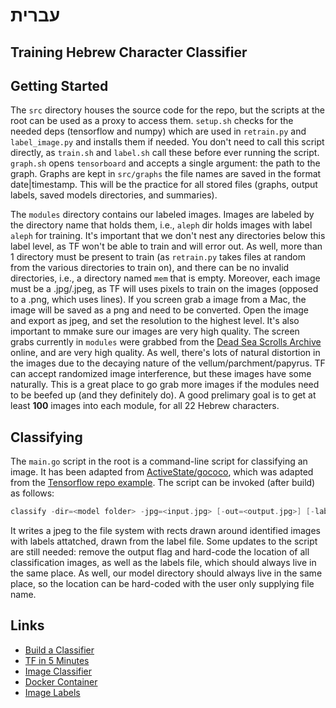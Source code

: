 # עברית

## Training Hebrew Character Classifier

## Getting Started
The `src` directory houses the source code for the repo, but the scripts at the root can be used as a proxy to access them. `setup.sh` checks for the needed deps (tensorflow and numpy) which are used in `retrain.py` and `label_image.py` and installs them if needed. You don't need to call this script directly, as `train.sh` and `label.sh` call these before ever running the script. `graph.sh` opens `tensorboard` and accepts a single argument: the path to the graph. Graphs are kept in `src/graphs` the file names are saved in the format date|timestamp. This will be the practice for all stored files (graphs, output labels, saved models directories, and summaries). 

The `modules` directory contains our labeled images. Images are labeled by the directory name that holds them, i.e., `aleph` dir holds images with label `aleph` for training. It's important that we don't nest any directories below this label level, as TF won't be able to train and will error out. As well, more than 1 directory must be present to train (as `retrain.py` takes files at random from the various directories to train on), and there can be no invalid directories, i.e., a directory named `mem` that is empty. Moreover, each image must be a .jpg/.jpeg, as TF will uses pixels to train on the images (opposed to a .png, which uses lines). If you screen grab a image from a Mac, the image will be saved as a png and need to be converted. Open the image and export as jpeg, and set the resolution to the highest level. It's also important to mmake sure our images are very high quality. The screen grabs currently in `modules` were grabbed from the [Dead Sea Scrolls Archive](http://dss.collections.imj.org.il/community) online, and are very high quality. As well, there's lots of natural distortion in the images due to the decaying nature of the vellum/parchment/papyrus. TF can accept randomized image interference, but these images have some naturally. This is a great place to go grab more images if the modules need to be beefed up (and they definitely do). A good prelimary goal is to get at least __100__ images into each module, for all 22 Hebrew characters.

## Classifying
The `main.go` script in the root is a command-line script for classifying an image. It has been adapted from [ActiveState/gococo](https://github.com/ActiveState/gococo), which was adapted from the [Tensorflow repo example](https://github.com/tensorflow/tensorflow/blob/master/tensorflow/go/example_inception_inference_test.go). The script can be invoked (after build) as follows:

```go
classify -dir=<model folder> -jpg=<input.jpg> [-out=<output.jpg>] [-labels=<labels.txt>]
```

It writes a jpeg to the file system with rects drawn around identified images with labels attatched, drawn from the label file. Some updates to the script are still needed: remove the output flag and hard-code the location of all classification images, as well as the labels file, which should always live in the same place. As well, our model directory should always live in the same place, so the location can be hard-coded with the user only supplying file name. 

## Links
* [Build a Classifier](https://www.youtube.com/watch?v=QfNvhPx5Px8)
* [TF in 5 Minutes](https://www.youtube.com/watch?v=2FmcHiLCwTU)
* [Image Classifier](https://www.tensorflow.org/hub/tutorials/image_retraining)
* [Docker Container ](https://hub.docker.com/r/tensorflow/tensorflow/)
* [Image Labels](https://towardsdatascience.com/multi-label-image-classification-with-inception-net-cbb2ee538e30)
